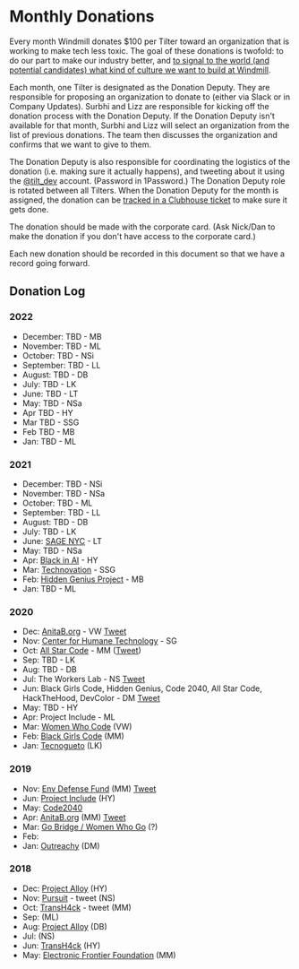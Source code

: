 # Monthly Donations

Every month Windmill donates $100 per Tilter toward an organization that is working to make tech less toxic. The goal of these donations is twofold: to do our part to make our industry better, and [to signal to the world (and potential candidates) what kind of culture we want to build at Windmill](https://twitter.com/dbentley/status/1196853652444499968).

Each month, one Tilter is designated as the Donation Deputy. They are responsible for proposing an organization to donate to (either via Slack or in Company Updates). Surbhi and Lizz are responsible for kicking off the donation process with the Donation Deputy. If the Donation Deputy isn't available for that month, Surbhi and Lizz will select an organization from the list of previous donations. The team then discusses the organization and confirms that we want to give to them.

The Donation Deputy is also responsible for coordinating the logistics of the donation (i.e. making sure it actually happens), and tweeting about it using the [@tilt_dev](https://twitter.com/tilt_dev) account. (Password in 1Password.) The Donation Deputy role is rotated between all Tilters. When the Donation Deputy for the month is assigned, the donation can be [tracked in a Clubhouse ticket](https://app.clubhouse.io/windmill/stories/new?template_id=5e6a6244-cc45-4cd2-a3ba-8ac4139a692a) to make sure it gets done.

The donation should be made with the corporate card. (Ask Nick/Dan to make the donation if you don't have access to the corporate card.)

Each new donation should be recorded in this document so that we have a record going forward.

## Donation Log

### 2022
* December: TBD - MB
* November: TBD - ML
* October: TBD - NSi
* September: TBD - LL
* August: TBD - DB
* July: TBD - LK
* June: TBD - LT
* May: TBD - NSa
* Apr TBD - HY
* Mar TBD - SSG
* Feb TBD - MB
* Jan: TBD - ML

### 2021
* December: TBD - NSi
* November: TBD - NSa
* October: TBD - ML
* September: TBD - LL
* August: TBD - DB
* July: TBD - LK
* June: [SAGE NYC](https://sagenyc.org/nyc/centers/midtown-cyber.cfm) - LT
* May: TBD - NSa
* Apr: [Black in AI](https://blackinai.github.io/#/) - HY
* Mar: [Technovation](https://www.technovation.org/) - SSG
* Feb: [Hidden Genius Project](https://twitter.com/HiddenGeniusPro) - MB
* Jan: TBD - ML

### 2020
* Dec: [AnitaB.org](https://anitab.org/) - VW [Tweet](https://twitter.com/tilt_dev/status/1346176001898913792)
* Nov: [Center for Humane Technology](https://www.humanetech.com/) - SG
* Oct: [All Star Code](https://www.allstarcode.org/) - MM ([Tweet](https://twitter.com/tilt_dev/status/1313559289890582530))
* Sep: TBD - LK
* Aug: TBD - DB
* Jul: The Workers Lab - NS [Tweet](https://twitter.com/tilt_dev/status/1291422787907784710)
* Jun: Black Girls Code, Hidden Genius, Code 2040, All Star Code, HackTheHood, DevColor - DM [Tweet](https://twitter.com/tilt_dev/status/1272885321215213568)
* May: TBD - HY 
* Apr: Project Include - ML
* Mar: [Women Who Code](https://www.womenwhocode.com/) (VW)
* Feb: [Black Girls Code](http://www.blackgirlscode.com/) (MM)
* Jan: [Tecnogueto](http://www.tecnogueto.com.br/) (LK)

### 2019
* Nov: [Env Defense Fund](https://www.edf.org/) (MM) [Tweet](https://twitter.com/tilt_dev/status/1199453036483141632)
* Jun: [Project Include](https://projectinclude.org/) (HY)
* May: [Code2040](http://www.code2040.org/)
* Apr: [AnitaB.org](https://anitab.org/) (MM) [Tweet](https://twitter.com/tilt_dev/status/1124073397036683264)
* Mar: [Go Bridge / Women Who Go](https://www.womenwhogo.org/) (?)
* Feb: 
* Jan: [Outreachy](https://www.outreachy.org/) (DM)

### 2018
* Dec: [Project Alloy](https://www.projectalloy.org/) (HY)
* Nov: [Pursuit](https://www.pursuit.org/) - tweet (NS)
* Oct: [TransH4ck](http://www.transhack.org/) - tweet (MM) 
* Sep: (ML) 
* Aug: [Project Alloy](https://www.projectalloy.org/) (DB)
* Jul: (NS)
* Jun: [TransH4ck](http://www.transhack.org/) (HY)
* May: [Electronic Frontier Foundation](https://www.eff.org/) (MM)
